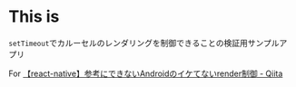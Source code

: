 # This is
`setTimeout`でカルーセルのレンダリングを制御できることの検証用サンプルアプリ

For [【react-native】参考にできないAndroidのイケてないrender制御 - Qiita](https://qiita.com/nitaking/items/aea46430c3f460f0f338)
